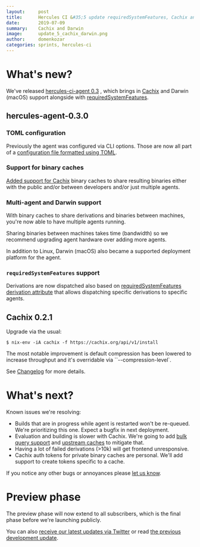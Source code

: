 ```yaml
---
layout:     post
title:      Hercules CI &#35;5 update requiredSystemFeatures, Cachix and Darwin support
date:       2019-07-09
summary:    Cachix and Darwin
image:      update_5_cachix_darwin.png
author:     domenkozar
categories: sprints, hercules-ci
---
```


# What's new?

We've released [hercules-ci-agent 0.3](https://github.com/hercules-ci/hercules-ci-agent/blob/master/hercules-ci-agent/CHANGELOG.md#030---2019-07-05)
, which brings in [Cachix](http://cachix.org/) and Darwin (macOS) support alongside with
[requiredSystemFeatures]((https://nixos.org/nix/manual/#conf-system-features)).

## hercules-agent-0.3.0

### TOML configuration

Previously the agent was configured via CLI options. Those are now all part of a [configuration file formatted using TOML](https://docs.hercules-ci.com/#agent-configuration-file).

### Support for binary caches

[Added support for Cachix](https://docs.hercules-ci.com/#binarycachespath) binary caches
to share resulting binaries either with the public and/or between developers and/or just multiple agents.

### Multi-agent and Darwin support

With binary caches to share derivations and binaries between machines,
you're now able to have multiple agents running.

Sharing binaries between machines takes time (bandwidth) so we
recommend upgrading agent hardware over adding more agents.

In addition to Linux, Darwin (macOS) also became a supported deployment platform for the agent.

### `requiredSystemFeatures` support

Derivations are now dispatched also based on [requiredSystemFeatures derivation attribute](https://nixos.org/nix/manual/#conf-system-features)
that allows dispatching specific derivations to specific agents.

## Cachix 0.2.1

Upgrade via the usual:

    $ nix-env -iA cachix -f https://cachix.org/api/v1/install  

The most notable improvement is default compression has been lowered to increase throughput and it's overridable via ``--compression-level`.

See [Changelog](https://github.com/cachix/cachix/blob/master/cachix/CHANGELOG.md#021---2019-07-05) for more details.

# What's next?

Known issues we're resolving:

- Builds that are in progress while agent is restarted won't be re-queued. We're prioritizing this one. Expect a bugfix in next deployment.
- Evaluation and building is slower with Cachix. We're going to add [bulk query support](https://github.com/cachix/cachix/issues/201) 
  and [upstream caches](https://github.com/cachix/cachix/issues/16) to mitigate that.
- Having a lot of failed derivations (>10k) will get frontend unresponsive.
- Cachix auth tokens for private binary caches are personal. We'll add support to create tokens specific to a cache.

If you notice any other bugs or annoyances please [let us know](help@hercules-ci.com).

# Preview phase

The preview phase will now extend to all subscribers, which is the final phase before we're launching publicly.

You can also [receive our latest updates via Twitter](https://twitter.com/hercules_ci) or
read [the previous development update](https://blog.hercules-ci.com/sprints,/hercules-ci/2019/05/14/sprint-3-report/).
